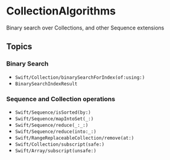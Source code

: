 # CollectionAlgorithms

<!--
#
# This source file is part of the Stanford Spezi open-source project
#
# SPDX-FileCopyrightText: 2025 Stanford University and the project authors (see CONTRIBUTORS.md)
#
# SPDX-License-Identifier: MIT
#       
-->

Binary search over Collections, and other Sequence extensions 

## Topics

### Binary Search
- ``Swift/Collection/binarySearchForIndex(of:using:)``
- ``BinarySearchIndexResult``

### Sequence and Collection operations
- ``Swift/Sequence/isSorted(by:)``
- ``Swift/Sequence/mapIntoSet(_:)``
- ``Swift/Sequence/reduce(_:_:)``
- ``Swift/Sequence/reduce(into:_:)``
- ``Swift/RangeReplaceableCollection/remove(at:)``
- ``Swift/Collection/subscript(safe:)``
- ``Swift/Array/subscript(unsafe:)``
